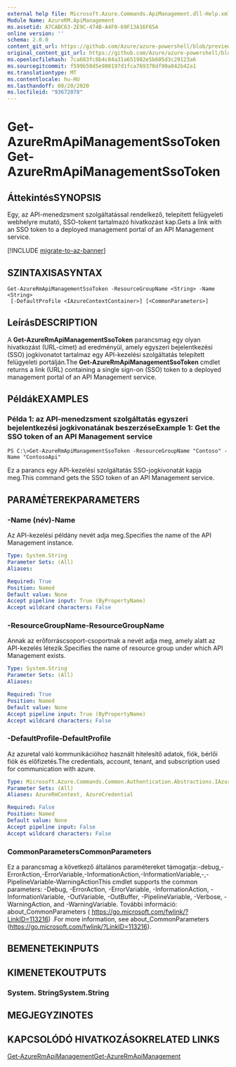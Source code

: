 ```yaml
---
external help file: Microsoft.Azure.Commands.ApiManagement.dll-Help.xml
Module Name: AzureRM.ApiManagement
ms.assetid: A7CABC63-2E9C-474B-A4F0-69F13A16F65A
online version: ''
schema: 2.0.0
content_git_url: https://github.com/Azure/azure-powershell/blob/preview/src/ResourceManager/ApiManagement/Commands.ApiManagement/help/Get-AzureRmApiManagementSsoToken.md
original_content_git_url: https://github.com/Azure/azure-powershell/blob/preview/src/ResourceManager/ApiManagement/Commands.ApiManagement/help/Get-AzureRmApiManagementSsoToken.md
ms.openlocfilehash: 7ca683fc8b4c84a31a651982e5b605d3c29123a6
ms.sourcegitcommit: f599b50d5e980197d1fca769378df90a842b42a1
ms.translationtype: MT
ms.contentlocale: hu-HU
ms.lasthandoff: 08/20/2020
ms.locfileid: "93672078"
---
```

# <span data-ttu-id="d086a-101">Get-AzureRmApiManagementSsoToken</span><span class="sxs-lookup"><span data-stu-id="d086a-101">Get-AzureRmApiManagementSsoToken</span></span>

## <span data-ttu-id="d086a-102">Áttekintés</span><span class="sxs-lookup"><span data-stu-id="d086a-102">SYNOPSIS</span></span>
<span data-ttu-id="d086a-103">Egy, az API-menedzsment szolgáltatással rendelkező, telepített felügyeleti webhelyre mutató, SSO-tokent tartalmazó hivatkozást kap.</span><span class="sxs-lookup"><span data-stu-id="d086a-103">Gets a link with an SSO token to a deployed management portal of an API Management service.</span></span>

[!INCLUDE [migrate-to-az-banner](../../includes/migrate-to-az-banner.md)]

## <span data-ttu-id="d086a-104">SZINTAXISA</span><span class="sxs-lookup"><span data-stu-id="d086a-104">SYNTAX</span></span>

```
Get-AzureRmApiManagementSsoToken -ResourceGroupName <String> -Name <String>
 [-DefaultProfile <IAzureContextContainer>] [<CommonParameters>]
```

## <span data-ttu-id="d086a-105">Leírás</span><span class="sxs-lookup"><span data-stu-id="d086a-105">DESCRIPTION</span></span>
<span data-ttu-id="d086a-106">A **Get-AzureRmApiManagementSsoToken** parancsmag egy olyan hivatkozást (URL-címet) ad eredményül, amely egyszeri bejelentkezési (SSO) jogkivonatot tartalmaz egy API-kezelési szolgáltatás telepített felügyeleti portálján.</span><span class="sxs-lookup"><span data-stu-id="d086a-106">The **Get-AzureRmApiManagementSsoToken** cmdlet returns a link (URL) containing a single sign-on (SSO) token to a deployed management portal of an API Management service.</span></span>

## <span data-ttu-id="d086a-107">Példák</span><span class="sxs-lookup"><span data-stu-id="d086a-107">EXAMPLES</span></span>

### <span data-ttu-id="d086a-108">Példa 1: az API-menedzsment szolgáltatás egyszeri bejelentkezési jogkivonatának beszerzése</span><span class="sxs-lookup"><span data-stu-id="d086a-108">Example 1: Get the SSO token of an API Management service</span></span>
```
PS C:\>Get-AzureRmApiManagementSsoToken -ResourceGroupName "Contoso" -Name "ContosoApi"
```

<span data-ttu-id="d086a-109">Ez a parancs egy API-kezelési szolgáltatás SSO-jogkivonatát kapja meg.</span><span class="sxs-lookup"><span data-stu-id="d086a-109">This command gets the SSO token of an API Management service.</span></span>

## <span data-ttu-id="d086a-110">PARAMÉTEREK</span><span class="sxs-lookup"><span data-stu-id="d086a-110">PARAMETERS</span></span>

### <span data-ttu-id="d086a-111">-Name (név)</span><span class="sxs-lookup"><span data-stu-id="d086a-111">-Name</span></span>
<span data-ttu-id="d086a-112">Az API-kezelési példány nevét adja meg.</span><span class="sxs-lookup"><span data-stu-id="d086a-112">Specifies the name of the API Management instance.</span></span>

```yaml
Type: System.String
Parameter Sets: (All)
Aliases: 

Required: True
Position: Named
Default value: None
Accept pipeline input: True (ByPropertyName)
Accept wildcard characters: False
```

### <span data-ttu-id="d086a-113">-ResourceGroupName</span><span class="sxs-lookup"><span data-stu-id="d086a-113">-ResourceGroupName</span></span>
<span data-ttu-id="d086a-114">Annak az erőforráscsoport-csoportnak a nevét adja meg, amely alatt az API-kezelés létezik.</span><span class="sxs-lookup"><span data-stu-id="d086a-114">Specifies the name of resource group under which API Management exists.</span></span>

```yaml
Type: System.String
Parameter Sets: (All)
Aliases: 

Required: True
Position: Named
Default value: None
Accept pipeline input: True (ByPropertyName)
Accept wildcard characters: False
```

### <span data-ttu-id="d086a-115">-DefaultProfile</span><span class="sxs-lookup"><span data-stu-id="d086a-115">-DefaultProfile</span></span>
<span data-ttu-id="d086a-116">Az azuretal való kommunikációhoz használt hitelesítő adatok, fiók, bérlői fiók és előfizetés.</span><span class="sxs-lookup"><span data-stu-id="d086a-116">The credentials, account, tenant, and subscription used for communication with azure.</span></span>

```yaml
Type: Microsoft.Azure.Commands.Common.Authentication.Abstractions.IAzureContextContainer
Parameter Sets: (All)
Aliases: AzureRmContext, AzureCredential

Required: False
Position: Named
Default value: None
Accept pipeline input: False
Accept wildcard characters: False
```

### <span data-ttu-id="d086a-117">CommonParameters</span><span class="sxs-lookup"><span data-stu-id="d086a-117">CommonParameters</span></span>
<span data-ttu-id="d086a-118">Ez a parancsmag a következő általános paramétereket támogatja:-debug,-ErrorAction,-ErrorVariable,-InformationAction,-InformationVariable,-,-PipelineVariable-WarningAction</span><span class="sxs-lookup"><span data-stu-id="d086a-118">This cmdlet supports the common parameters: -Debug, -ErrorAction, -ErrorVariable, -InformationAction, -InformationVariable, -OutVariable, -OutBuffer, -PipelineVariable, -Verbose, -WarningAction, and -WarningVariable.</span></span> <span data-ttu-id="d086a-119">További információ: about_CommonParameters ( https://go.microsoft.com/fwlink/?LinkID=113216) .</span><span class="sxs-lookup"><span data-stu-id="d086a-119">For more information, see about_CommonParameters (https://go.microsoft.com/fwlink/?LinkID=113216).</span></span>

## <span data-ttu-id="d086a-120">BEMENETEK</span><span class="sxs-lookup"><span data-stu-id="d086a-120">INPUTS</span></span>

## <span data-ttu-id="d086a-121">KIMENETEK</span><span class="sxs-lookup"><span data-stu-id="d086a-121">OUTPUTS</span></span>

### <span data-ttu-id="d086a-122">System. String</span><span class="sxs-lookup"><span data-stu-id="d086a-122">System.String</span></span>

## <span data-ttu-id="d086a-123">MEGJEGYZI</span><span class="sxs-lookup"><span data-stu-id="d086a-123">NOTES</span></span>

## <span data-ttu-id="d086a-124">KAPCSOLÓDÓ HIVATKOZÁSOK</span><span class="sxs-lookup"><span data-stu-id="d086a-124">RELATED LINKS</span></span>

[<span data-ttu-id="d086a-125">Get-AzureRmApiManagement</span><span class="sxs-lookup"><span data-stu-id="d086a-125">Get-AzureRmApiManagement</span></span>](./Get-AzureRmApiManagement.md)


